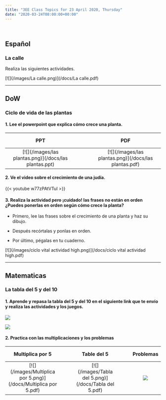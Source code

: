 ```yaml
---
title: "3EE Class Topics for 23 April 2020, Thursday"
date: "2020-03-24T08:00:00+00:00"
---
```


&nbsp;

## Español

### La calle

Realiza las siguientes actividades.

[![](/images/La calle.png)](/docs/La calle.pdf)

<hr>

## DoW

### Ciclo de vida de las plantas

#### 1. Lee el powerpoint que explica cómo crece una planta.

**PPT** | &nbsp; &nbsp; | &nbsp; &nbsp; | **PDF**
:---: | :---: | :---: | :---:
[![](/images/las plantas.png)](/docs/las plantas.ppt) | &nbsp; &nbsp; | &nbsp; &nbsp; | [![](/images/las plantas.png)](/docs/las plantas.pdf)


#### 2. Ve el video sobre el crecimiento de una judía.

{{< youtube w77zPAtVTuI >}}


#### 3. Realiza la actividad pero ¡cuidado! las frases no están en orden ¿Puedes ponerlas en orden según cómo crece la planta?

* Primero, lee las frases sobre el crecimiento de una planta y haz su dibujo.

* Después recórtalas y ponlas en orden.

* Por último, pégalas en tu cuaderno.

[![](/images/ciclo vital actividad high.png)](/docs/ciclo vital actividad high.pdf)

<hr>

## Matematicas

### La tabla del 5 y del 10

#### 1. Aprende y repasa la tabla del 5 y del 10 en el siguiente link que te envío y realiza las actividades y los juegos.

[![](/images/tabla5.png)](https://arbolabc.com/juegos-tablas-de-multiplicar/tabla-del-5)

[![](/images/tabla10.png)](https://arbolabc.com/juegos-tablas-de-multiplicar/tabla-del-10)


#### 2. Practica con las multiplicaciones y los problemas

**Multiplica por 5** | &nbsp; &nbsp; | &nbsp; &nbsp; | **Table del 5** | &nbsp; &nbsp; | &nbsp; &nbsp; | **Problemas**
:---: | :---: | :---: | :---: | :---: | :---: | :---:
[![](/images/Multiplica por 5.png)](/docs/Multiplica por 5.pdf) | &nbsp; &nbsp; | &nbsp; &nbsp; | [![](/images/Tabla del 5.png)](/docs/Tabla del 5.pdf) | &nbsp; &nbsp; | &nbsp; &nbsp; | [![](/images/Problemas.png)](/docs/Problemas.pdf)


<br/>
<br/>

